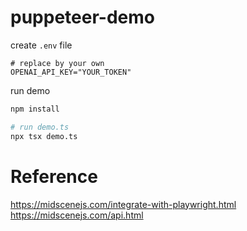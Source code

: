 # puppeteer-demo

create `.env` file

```shell
# replace by your own
OPENAI_API_KEY="YOUR_TOKEN"
```

run demo

```bash
npm install 

# run demo.ts
npx tsx demo.ts
```

# Reference 

https://midscenejs.com/integrate-with-playwright.html
https://midscenejs.com/api.html
